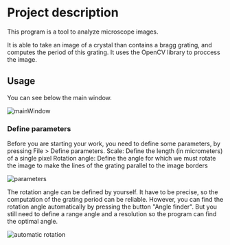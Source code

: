 # Project description

This program is a tool to analyze microscope images.
  
It is able to take an image of a crystal than contains a bragg grating,
and computes the period of this grating. It uses the OpenCV library to proccess the image.

## Usage

You can see below the main window.

![mainWindow](https://user-images.githubusercontent.com/69756617/205871339-29e389ab-eab8-4456-ab03-40e7dea158ae.png)

### Define parameters

Before you are starting your work, you need to define some parameters, by pressing File > Define parameters.
Scale: Define the length (in micrometers) of a single pixel
Rotation angle: Define the angle for which we must rotate the image to make the lines of the grating parallel to the image borders

![parameters](https://user-images.githubusercontent.com/69756617/205871420-f4fc7932-7cf5-41ee-9618-cb70e4e4c431.png)

The rotation angle can be defined by yourself.
It have to be precise, so the computation of the grating period can be reliable. However, you can find the rotation angle automatically by pressing the button "Angle finder". But you still need to define a range angle and a resolution so the program can find the optimal angle.

![automatic rotation](https://user-images.githubusercontent.com/69756617/205871732-e7f6edd7-01aa-4294-96fa-efe40f69515c.png)

